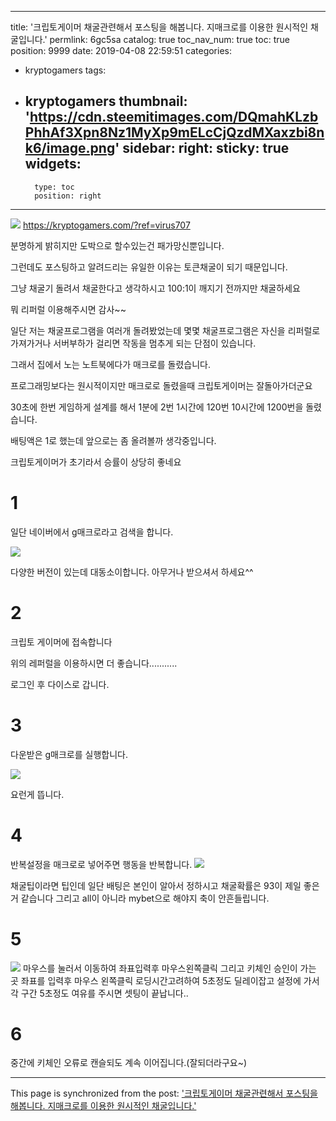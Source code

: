 
---
title: '크립토게이머 채굴관련해서 포스팅을 해봅니다. 지매크로를 이용한 원시적인 채굴입니다.'
permlink: 6gc5sa
catalog: true
toc_nav_num: true
toc: true
position: 9999
date: 2019-04-08 22:59:51
categories:
- kryptogamers
tags:
- kryptogamers
thumbnail: 'https://cdn.steemitimages.com/DQmahKLzbPhhAf3Xpn8Nz1MyXp9mELcCjQzdMXaxzbi8nk6/image.png'
sidebar:
    right:
        sticky: true
widgets:
    -
        type: toc
        position: right
---


![](https://cdn.steemitimages.com/DQmahKLzbPhhAf3Xpn8Nz1MyXp9mELcCjQzdMXaxzbi8nk6/image.png)
https://kryptogamers.com/?ref=virus707

분명하게 밝히지만 도박으로 할수있는건 패가망신뿐입니다.

그런데도 포스팅하고 알려드리는 유일한 이유는 토큰채굴이 되기 때문입니다.

그냥 채굴기 돌려서 채굴한다고 생각하시고 100:1이 깨지기 전까지만 채굴하세요

뭐 리퍼럴 이용해주시면 감사~~

일단 저는 채굴프로그램을 여러개 돌려봤었는데 몇몇 채굴프로그램은 자신을 리퍼럴로 가져가거나 서버부하가 걸리면 작동을 멈추게 되는 단점이 있습니다.

그래서 집에서 노는 노트북에다가 매크로를 돌렸습니다.

프로그래밍보다는 원시적이지만 매크로로 돌렸을때 크립토게이머는 잘돌아가더군요

30초에 한번 게임하게 설계를 해서 1분에 2번 1시간에 120번 10시간에 1200번을 돌렸습니다.

배팅액은 1로 했는데 앞으로는 좀 올려볼까 생각중입니다.

크립토게이머가 초기라서 승률이 상당히 좋네요

# 1
일단 네이버에서 g매크로라고 검색을 합니다.

![](https://cdn.steemitimages.com/DQmT3gZ6JvgGDeFvKEzgZte9R6ryBE3LNKxhpLfrycFLUxj/image.png)

다양한 버전이 있는데 대동소이합니다. 아무거나 받으셔서 하세요^^

# 2
크립토 게이머에 접속합니다

위의 레퍼럴을 이용하시면 더 좋습니다...........

로그인 후 다이스로 갑니다.

# 3
다운받은 g매크로를 실행합니다.

![](https://cdn.steemitimages.com/DQmNbFgSu4RjwxXpJofA19uNR8CMvt6oWt27UbX4atpo7KP/image.png)

요런게 뜹니다.

# 4
반복설정을 매크로로 넣어주면 행동을 반복합니다.
![](https://cdn.steemitimages.com/DQmZT3DQ7HxaLbVGxxjBQPwDTZCDq5d5G6m2vL7kr1aMSdR/image.png)

채굴팁이라면 팁인데 일단 배팅은 본인이 알아서 정하시고
채굴확률은 93이 제일 좋은거 같습니다
그리고 all이 아니라 mybet으로 해야지 축이 안흔들립니다.

# 5
![](https://cdn.steemitimages.com/DQmS1inJ8AJK4QBjfe3KBFxFPH9TNyFd7AUHz9xUQtW745z/image.png)
마우스를 눌러서 이동하여 좌표입력후 
마우스왼쪽클릭
그리고 키체인 승인이 가는 곳 좌표를 입력후
마우스 왼쪽클릭
로딩시간고려하여 5초정도 딜레이잡고
설정에 가서 각 구간 5초정도 여유를 주시면 셋팅이 끝납니다..

# 6
중간에 키체인 오류로 캔슬되도 계속 이어집니다.(잘되더라구요~)

- - -

This page is synchronized from the post: ['크립토게이머 채굴관련해서 포스팅을 해봅니다. 지매크로를 이용한 원시적인 채굴입니다.'](https://steemit.com/@virus707/6gc5sa)
